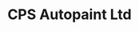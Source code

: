 ---
title: "CPS Autopaint Ltd"
url: /chelmsford/cps-autopaint-ltd-church-street/
shop: car repair
---